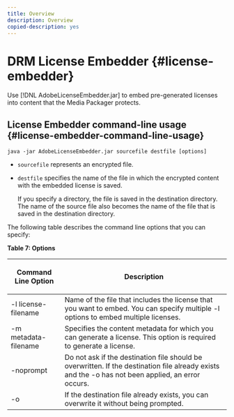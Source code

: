 ```yaml
---
title: Overview
description: Overview
copied-description: yes
---
```


# DRM License Embedder {#license-embedder}

Use [!DNL AdobeLicenseEmbedder.jar] to embed pre-generated licenses into content that the Media Packager protects.

## License Embedder command-line usage {#license-embedder-command-line-usage}

```
java -jar AdobeLicenseEmbedder.jar sourcefile destfile [options]
```

* `sourcefile` represents an encrypted file. 
* `destfile` specifies the name of the file in which the encrypted content with the embedded license is saved.

  If you specify a directory, the file is saved in the destination directory. The name of the source file also becomes the name of the file that is saved in the destination directory.

The following table describes the command line options that you can specify: 

**Table 7: Options**

<table frame="all" colsep="1" rowsep="1" class="+ topic/table adobe-d/table " id="table_hnl_2sy_n4">  
 <thead class="- topic/thead "> 
  <tr rowsep="1" class="- topic/row "> 
   <th colname="1" class="- topic/entry entry"> <p class="- topic/p ">Command Line Option </p> </th> 
   <th colname="2" class="- topic/entry entry"> <p class="- topic/p ">Description </p> </th> 
  </tr> 
 </thead>
 <tbody class="- topic/tbody "> 
  <tr rowsep="1" class="- topic/row "> 
   <td colname="1" class="- topic/entry "> <span class="+ topic/ph pr-d/codeph codeph"> -l license-filename </span> </td> 
   <td colname="2" class="- topic/entry "> Name of the file that includes the license that you want to embed. You can specify multiple <span class="codeph"> -l </span> options to embed multiple licenses. </td> 
  </tr> 
  <tr rowsep="1" class="- topic/row "> 
   <td colname="1" class="- topic/entry "> <span class="+ topic/ph pr-d/codeph codeph"> -m metadata-filename </span> </td> 
   <td colname="2" class="- topic/entry "> Specifies the content metadata for which you can generate a license. This option is required to generate a license. </td> 
  </tr> 
  <tr rowsep="1" class="- topic/row "> 
   <td colname="1" class="- topic/entry "> <span class="codeph"> -noprompt </span> </td> 
   <td colname="2" class="- topic/entry "> Do not ask if the destination file should be overwritten. If the destination file already exists and the <span class="codeph"> -o </span> has not been applied, an error occurs. </td> 
  </tr> 
  <tr rowsep="0" class="- topic/row "> 
   <td colname="1" class="- topic/entry "> <span class="codeph"> -o </span> </td> 
   <td colname="2" class="- topic/entry "> If the destination file already exists, you can overwrite it without being prompted. </td> 
  </tr> 
 </tbody> 
</table>

